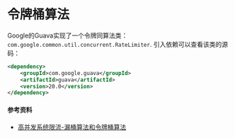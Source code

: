 # 令牌桶算法


Google的Guava实现了一个令牌同算法类：```com.google.common.util.concurrent.RateLimiter```.
引入依赖可以查看该类的源码：
```xml
<dependency>
    <groupId>com.google.guava</groupId>
    <artifactId>guava</artifactId>
    <version>20.0</version>
</dependency>
```



#### 参考资料

- [高并发系统限流-漏桶算法和令牌桶算法](https://www.cnblogs.com/xuwc/p/9123078.html)